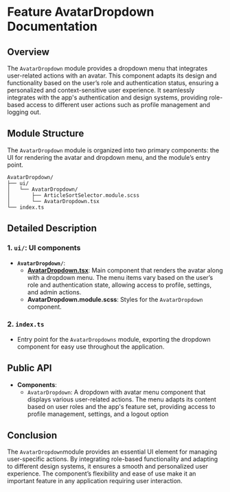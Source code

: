 # Feature AvatarDropdown Documentation

## Overview

The `AvatarDropdown` module provides a dropdown menu that integrates user-related actions with an avatar. This component adapts its design and functionality based on the user’s role and authentication status, ensuring a personalized and context-sensitive user experience. It seamlessly integrates with the app's authentication and design systems, providing role-based access to different user actions such as profile management and logging out.

## Module Structure

The `AvatarDropdown` module is organized into two primary components: the UI for rendering the avatar and dropdown menu, and the module’s entry point.

```text
AvatarDropdown/
├── ui/
│   └── AvatarDropdown/
│       ├── ArticleSortSelector.module.scss
│       └── AvatarDropdown.tsx
└── index.ts
```

## Detailed Description

### 1. `ui/`: UI components
- **`AvatarDropdown/`**:
    - [**AvatarDropdown.tsx**](./ui/AvatarDropdown/README.md): Main component that renders the avatar along with a dropdown menu. The menu items vary based on the user’s role and authentication state, allowing access to profile, settings, and admin actions.
    - **AvatarDropdown.module.scss**: Styles for the `AvatarDropdown` component.
### 2. `index.ts`
- Entry point for the `AvatarDropdowns` module, exporting the dropdown component for easy use throughout the application.

## Public API
- **Components**:
    - `AvatarDropdown`: A dropdown with avatar menu component that displays various user-related actions. The menu adapts its content based on user roles and the app's feature set, providing access to profile management, settings, and a logout option

## Conclusion
The `AvatarDropdown`module provides an essential UI element for managing user-specific actions. By integrating role-based functionality and adapting to different design systems, it ensures a smooth and personalized user experience. The component’s flexibility and ease of use make it an important feature in any application requiring user interaction.
